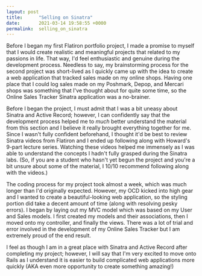 ```yaml
---
layout: post
title:      "Selling on Sinatra"
date:       2021-03-14 19:58:55 +0000
permalink:  selling_on_sinatra
---
```



Before I began my first Flatiron portfolio project, I made a promise to myself that I would create realistic and meaningful projects that related to my passions in life. That way, I'd feel enthusiastic and genuine during the development process. Needless to say, my brainstorming process for the second project was short-lived as I quickly came up with the idea to create a web application that tracked sales made on my online shops. Having one place that I could log sales made on my Poshmark, Depop, and Mercari shops was something that I've thought about for quite some time, so the Online Sales Tracker Sinatra application was a no-brainer. 

Before I began the project, I must admit that I was a bit uneasy about Sinatra and Active Record; however, I can confidently say that the development process helped me to *much* better understand the material from this section and I believe it really brought everything together for me. Since I wasn't fully confident beforehand, I thought it'd be best to review Sinatra videos from Flatiron and I ended up following along with Howard's 9-part lecture series. Watching these videos helped me immensely as I was able to understand the concepts I hadn't fully grasped during the Sinatra labs. (So, if you are a student who hasn't yet begun the project and you're a bit unsure about some of the material, I 10/10 recommend following along with the videos.)

The coding process for my project took almost a week, which was much longer than I'd originally expected. However, my OCD kicked into high gear and I wanted to create a beautiful-looking web application, so the styling portion did take a decent amount of time (along with resolving pesky errors). I began by laying out my MVC model which was based on my User and Sales models. I first created my models and their associations, then I moved onto my controller, and finally the views. There was a lot of trial and error involved in the development of my Online Sales Tracker but I am extremely proud of the end result. 

I feel as though I am in a great place with Sinatra and Active Record after completing my project; however, I will say that I'm very excited to move onto Rails as I understand it is easier to build complicated web applications more quickly (AKA even more opportunity to create something amazing!)


